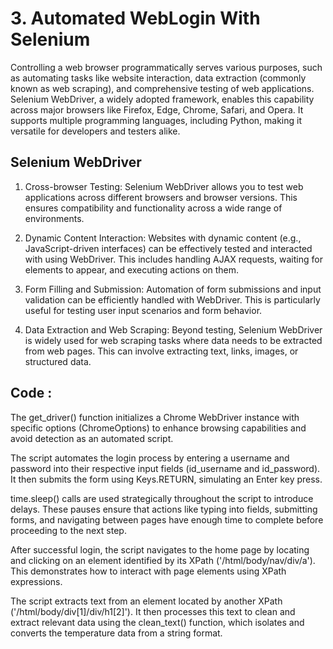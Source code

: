 # 3. Automated WebLogin With Selenium 

Controlling a web browser programmatically serves various purposes, such as automating tasks like website interaction, data extraction (commonly known as web scraping), and comprehensive testing of web applications. Selenium WebDriver, a widely adopted framework, enables this capability across major browsers like Firefox, Edge, Chrome, Safari, and Opera. It supports multiple programming languages, including Python, making it versatile for developers and testers alike.

## Selenium WebDriver
1. Cross-browser Testing:
Selenium WebDriver allows you to test web applications across different browsers and browser versions. This ensures compatibility and functionality across a wide range of environments.

2. Dynamic Content Interaction:
Websites with dynamic content (e.g., JavaScript-driven interfaces) can be effectively tested and interacted with using WebDriver. This includes handling AJAX requests, waiting for elements to appear, and executing actions on them.

3. Form Filling and Submission:
Automation of form submissions and input validation can be efficiently handled with WebDriver. This is particularly useful for testing user input scenarios and form behavior.

4. Data Extraction and Web Scraping:
Beyond testing, Selenium WebDriver is widely used for web scraping tasks where data needs to be extracted from web pages. This can involve extracting text, links, images, or structured data.

## Code :
The get_driver() function initializes a Chrome WebDriver instance with specific options (ChromeOptions) to enhance browsing capabilities and avoid detection as an automated script.

The script automates the login process by entering a username and password into their respective input fields (id_username and id_password). It then submits the form using Keys.RETURN, simulating an Enter key press.

time.sleep() calls are used strategically throughout the script to introduce delays. These pauses ensure that actions like typing into fields, submitting forms, and navigating between pages have enough time to complete before proceeding to the next step.

After successful login, the script navigates to the home page by locating and clicking on an element identified by its XPath ('/html/body/nav/div/a'). This demonstrates how to interact with page elements using XPath expressions.

The script extracts text from an element located by another XPath ('/html/body/div[1]/div/h1[2]'). It then processes this text to clean and extract relevant data using the clean_text() function, which isolates and converts the temperature data from a string format.
